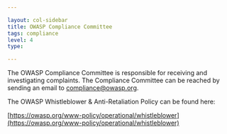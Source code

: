 ```yaml
---

layout: col-sidebar
title: OWASP Compliance Committee
tags: compliance
level: 4
type: 

---
```


The OWASP Compliance Committee is responsible for receiving and investigating complaints.  The Compliance Committee can be reached by sending an email to [compliance@owasp.org](mailto://compliance@owasp.org).

The OWASP Whistleblower & Anti-Retaliation Policy can be found here:

[https://owasp.org/www-policy/operational/whistleblower](https://owasp.org/www-policy/operational/whistleblower)
